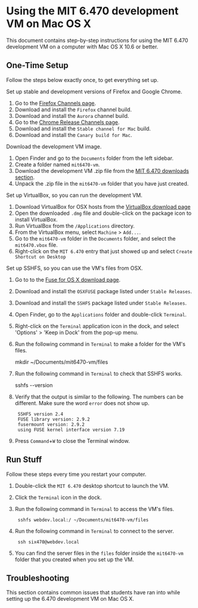 # Using the MIT 6.470 development VM on Mac OS X

This document contains step-by-step instructions for using the MIT 6.470
development VM on a computer with Mac OS X 10.6 or better.


## One-Time Setup

Follow the steps below exactly once, to get everything set up.

Set up stable and development versions of Firefox and Google Chrome.

1. Go to the [Firefox Channels page](http://www.mozilla.org/firefox/channel/).
1. Download and install the `Firefox` channel build.
1. Download and install the `Aurora` channel build.
1. Go to the [Chrome Release Channels page](http://www.chromium.org/getting-involved/dev-channel/).
1. Download and install the `Stable channel for Mac` build.
1. Download and install the `Canary build for Mac`.

Download the development VM image.

1. Open Finder and go to the `Documents` folder from the left sidebar.
1. Create a folder named `mit6470-vm`.
1. Download the development VM .zip file from the
[MIT 6.470 downloads section](http://6.470.scripts.mit.edu/TBD).
1. Unpack the .zip file in the `mit6470-vm` folder that you have just created.

Set up VirtualBox, so you can run the development VM.

1. Download VirtualBox for OSX hosts from the
   [VirtualBox download page](https://www.virtualbox.org/wiki/Downloads)
1. Open the downloaded `.dmg` file and double-click on the package icon to
   install VirtualBox.
1. Run VirtualBox from the `/Applications` directory.
1. From the VirtualBox menu, select `Machine` > `Add...`.
1. Go to the `mit6470-vm` folder in the `Documents` folder, and select the
   `mit6470.vbox` file.
1. Right-click on the `MIT 6.470` entry that just showed up and select
   `Create Shortcut on Desktop`

Set up SSHFS, so you can use the VM's files from OSX.

1. Go to to the [Fuse for OS X download page](http://osxfuse.github.com/).
1. Download and install the `OSXFUSE` package listed under `Stable Releases`.
1. Download and install the `SSHFS` package listed under `Stable Releases`.
1. Open Finder, go to the `Applications` folder and double-click `Terminal`.
1. Right-click on the `Terminal` application  icon in the dock, and select
   'Options' > 'Keep in Dock' from the pop-up menu.
1. Run the following command in `Terminal` to make a folder for the VM's files.

    mkdir ~/Documents/mit6470-vm/files

1. Run the following command in `Terminal` to check that SSHFS works.

    sshfs --version

1. Verify that the output is similar to the following. The numbers can be
   different. Make sure the word `error` does not show up.

        SSHFS version 2.4
        FUSE library version: 2.9.2
        fusermount version: 2.9.2
        using FUSE kernel interface version 7.19

1.  Press `Command`+`W` to close the Terminal window.


## Run Stuff

Follow these steps every time you restart your computer.

1. Double-click the `MIT 6.470` desktop shortcut to launch the VM.
1. Click the `Terminal` icon in the dock.
1. Run the following command in `Terminal` to access the VM's files.

        sshfs webdev.local:/ ~/Documents/mit6470-vm/files

1. Run the following command in `Terminal` to connect to the server.

        ssh six470@webdev.local

1. You can find the server files in the `files` folder inside the `mit6470-vm`
   folder that you created when you set up the VM.


## Troubleshooting

This section contains common issues that students have ran into while setting
up the 6.470 development VM on Mac OS X.



